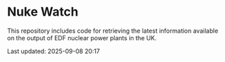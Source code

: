 # Nuke Watch

This repository includes code for retrieving the latest information available on the output of EDF nuclear power plants in the UK.

Last updated: 2025-09-08 20:17